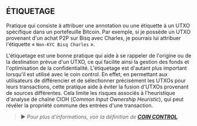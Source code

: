 ## ÉTIQUETAGE

Pratique qui consiste à attribuer une annotation ou une étiquette à un UTXO spécifique dans un portefeuille Bitcoin. Par exemple, si je possède un UTXO provenant d'un achat P2P sur Bisq avec Charles, je pourrais lui attribuer l'étiquette « `Non-KYC Bisq Charles` ». 

L'étiquetage est une bonne pratique qui aide à se rappeler de l'origine ou de la destination prévue d'un UTXO, ce qui facilite ainsi la gestion des fonds et l'optimisation de la confidentialité. L'étiquetage est d'autant plus important lorsqu'il est utilisé avec le coin control. En effet, en permettant aux utilisateurs de différencier et de sélectionner précisément les UTXOs pour leurs transactions, cette pratique aide à éviter la fusion d'UTXOs provenant de sources différentes. Cela limite les risques associés à l'heuristique d'analyse de chaîne CIOH (*Common Input Ownership Heuristic*), qui peut révéler la propriété commune des entrées d'une transaction.

> ► *Pour plus d'informations, voir la définition de [**COIN CONTROL**](/dictionnaire/C.md#coin-control).*

